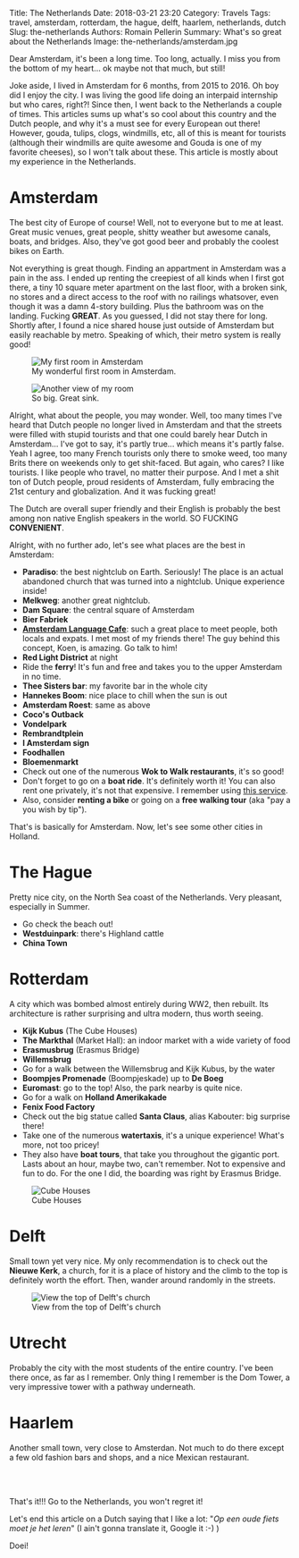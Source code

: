 Title: The Netherlands
Date: 2018-03-21 23:20
Category: Travels
Tags: travel, amsterdam, rotterdam, the hague, delft, haarlem, netherlands, dutch
Slug: the-netherlands
Authors: Romain Pellerin
Summary: What's so great about the Netherlands
Image: the-netherlands/amsterdam.jpg

Dear Amsterdam, it's been a long time. Too long, actually. I miss you from the bottom of my heart... ok maybe not that much, but still!

Joke aside, I lived in Amsterdam for 6 months, from 2015 to 2016. Oh boy did I enjoy the city. I was living the good life doing an interpaid internship but who cares, right?! Since then, I went back to the Netherlands a couple of times. This articles sums up what's so cool about this country and the Dutch people, and why it's a must see for every European out there! However, gouda, tulips, clogs, windmills, etc, all of this is meant for tourists (although their windmills are quite awesome and Gouda is one of my favorite cheeses), so I won't talk about these. This article is mostly about my experience in the Netherlands.

# Amsterdam

The best city of Europe of course! Well, not to everyone but to me at least. Great music venues, great people, shitty weather but awesome canals, boats, and bridges. Also, they've got good beer and probably the coolest bikes on Earth.

Not everything is great though. Finding an appartment in Amsterdam was a pain in the ass. I ended up renting the creepiest of all kinds when I first got there, a tiny 10 square meter apartment on the last floor, with a broken sink, no stores and a direct access to the roof with no railings whatsover, even though it was a damn 4-story building. Plus the bathroom was on the landing. Fucking **GREAT**. As you guessed, I did not stay there for long. Shortly after, I found a nice shared house just outside of Amsterdam but easily reachable by metro. Speaking of which, their metro system is really good!

<figure class="center">
<img src="{filename}/images/the-netherlands/room1.jpg" alt="My first room in Amsterdam" />
<figcaption>My wonderful first room in Amsterdam.</figcaption>
</figure>

<figure class="center">
<img src="{filename}/images/the-netherlands/room2.jpg" alt="Another view of my room" />
<figcaption>So big. Great sink.</figcaption>
</figure>

Alright, what about the people, you may wonder. Well, too many times I've heard that Dutch people no longer lived in Amsterdam and that the streets were filled with stupid tourists and that one could barely hear Dutch in Amsterdam... I've got to say, it's partly true... which means it's partly false. Yeah I agree, too many French tourists only there to smoke weed, too many Brits there on weekends only to get shit-faced. But again, who cares? I like tourists. I like people who travel, no matter their purpose. And I met a shit ton of Dutch people, proud residents of Amsterdam, fully embracing the 21st century and globalization. And it was fucking great!

The Dutch are overall super friendly and their English is probably the best among non native English speakers in the world. SO FUCKING **CONVENIENT**.

Alright, with no further ado, let's see what places are the best in Amsterdam:

- **Paradiso**: the best nightclub on Earth. Seriously! The place is an actual abandoned church that was turned into a nightclub. Unique experience inside!
- **Melkweg**: another great nightclub.
- **Dam Square**: the central square of Amsterdam
- **Bier Fabriek**
- **[Amsterdam Language Cafe](https://www.meetup.com/Amsterdam-Language-Cafe/?_cookie-check=UBG5G_Y5sCIZoRTT)**: such a great place to meet people, both locals and expats. I met most of my friends there! The guy behind this concept, Koen, is amazing. Go talk to him!
- **Red Light District** at night
- Ride the **ferry**! It's fun and free and takes you to the upper Amsterdam in no time.
- **Thee Sisters bar**: my favorite bar in the whole city
- **Hannekes Boom**: nice place to chill when the sun is out
- **Amsterdam Roest**: same as above
- **Coco's Outback**
- **Vondelpark**
- **Rembrandtplein**
- **I Amsterdam sign**
- **Foodhallen**
- **Bloemenmarkt**
- Check out one of the numerous **Wok to Walk restaurants**, it's so good!
- Don't forget to go on a **boat ride**. It's definitely worth it! You can also rent one privately, it's not that expensive. I remember using [this service](https://sloepdelen.nl/en/).
- Also, consider **renting a bike** or going on a **free walking tour** (aka "pay a you wish by tip").

That's is basically for Amsterdam. Now, let's see some other cities in Holland.

# The Hague

Pretty nice city, on the North Sea coast of the Netherlands. Very pleasant, especially in Summer.

- Go check the beach out!
- **Westduinpark**: there's Highland cattle
- **China Town**

# Rotterdam

A city which was bombed almost entirely during WW2, then rebuilt. Its architecture is rather surprising and ultra modern, thus worth seeing.

- **Kijk Kubus** (The Cube Houses)
- **The Markthal** (Market Hall): an indoor market with a wide variety of food
- **Erasmusbrug** (Erasmus Bridge)
- **Willemsbrug**
- Go for a walk between the Willemsbrug and Kijk Kubus, by the water
- **Boompjes Promenade** (Boompjeskade) up to **De Boeg**
- **Euromast**: go to the top! Also, the park nearby is quite nice.
- Go for a walk on **Holland Amerikakade**
- **Fenix Food Factory**
- Check out the big statue called **Santa Claus**, alias Kabouter: big surprise there!
- Take one of the numerous **watertaxis**, it's a unique experience! What's more, not too pricey!
- They also have **boat tours**, that take you throughout the gigantic port. Lasts about an hour, maybe two, can't remember. Not to expensive and fun to do. For the one I did, the boarding was right by Erasmus Bridge.

<figure class="center">
<img src="{filename}/images/the-netherlands/rotterdam.jpg" alt="Cube Houses" />
<figcaption>Cube Houses</figcaption>
</figure>

# Delft

Small town yet very nice. My only recommendation is to check out the **Nieuwe Kerk**, a church, for it is a place of history and the climb to the top is definitely worth the effort. Then, wander around randomly in the streets.

<figure class="center">
<img src="{filename}/images/the-netherlands/delft.jpg" alt="View the top of Delft's church" />
<figcaption>View from the top of Delft's church</figcaption>
</figure>

# Utrecht

Probably the city with the most students of the entire country. I've been there once, as far as I remember. Only thing I remember is the Dom Tower, a very impressive tower with a pathway underneath.

# Haarlem

Another small town, very close to Amsterdan. Not much to do there except a few old fashion bars and shops, and a nice Mexican restaurant.

<br />
<br />

That's it!!! Go to the Netherlands, you won't regret it!

Let's end this article on a Dutch saying that I like a lot: "<em>Op een oude fiets moet je het leren</em>" (I ain't gonna translate it, Google it :-) )

Doei!
